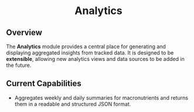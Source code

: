 <div align="center">
    <h1> Analytics </h1>
</div>

## Overview
The **Analytics** module provides a central place for generating and displaying aggregated insights from tracked data. It is designed to be **extensible**, allowing new analytics views and data sources to be added in the future.

## Current Capabilities

- Aggregates weekly and daily summaries for macronutrients and returns them in a readable and structured JSON format.

